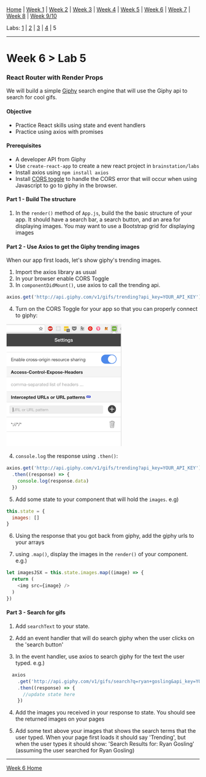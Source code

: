 [Home](/README.MD) | [Week 1](../../week-01/ReadMe.md) | [Week 2](../../week-02/ReadMe.md) | [Week 3](../../week-03/ReadMe.md) | [Week 4](../../week-04/ReadMe.md) | [Week 5](../../week-05/ReadMe.md) | [Week 6](../../week-06/ReadMe.md) | [Week 7](../../week-07/ReadMe.md) | [Week 8](../../week-08/ReadMe.md) | [Week 9/10](../../week-09_10/ReadMe.md)

Labs: [1](./lab-01.md) | [2](./lab-02.md) | [3](./lab-03.md) | [4](./lab-04.md) | 5

---

# Week 6 > Lab 5

### React Router with Render Props

We will build a simple [Giphy](https://developers.giphy.com/) search engine that will use the Giphy api to search for cool gifs.

#### Objective

- Practice React skills using state and event handlers
- Practice using axios with promises

#### Prerequisites

- A developer API from Giphy
- Use `create-react-app` to create a new react project in `brainstation/labs`
- Install axios using `npm install axios`
- Install [CORS toggle](https://chrome.google.com/webstore/detail/cors-toggle/jioikioepegflmdnbocfhgmpmopmjkim?hl=en) to handle the CORS error that will occur when using Javascript to go to giphy in the browser.

#### Part 1 - Build The structure

1. In the `render()` method of `App.js`, build the the basic structure of your app. It should have a search bar, a search button, and an area for displaying images. You may want to use a Bootstrap grid for displaying images

#### Part 2 - Use Axios to get the Giphy trending images

When our app first loads, let's show giphy's trending images.

1. Import the axios library as usual
2. In your browser enable CORS Toggle
3. In `componentDidMount()`, use axios to call the trending api.  

```JavaScript
axios.get('http://api.giphy.com/v1/gifs/trending?api_key=YOUR_API_KEY')
```

4. Turn on the CORS Toggle for your app so that you can properly connect to giphy:

![Cors Toggle](../../public/img/corsToggle.png)

4. `console.log` the response using `.then()`:

```JavaScript
axios.get('http://api.giphy.com/v1/gifs/trending?api_key=YOUR_API_KEY')
  .then((response) => {
    console.log(response.data)
  })
```

5. Add some state to your component that will hold the `images`. e.g)

```JavaScript
this.state = {
  images: []
}
```

6. Using the response that you got back from giphy, add the giphy urls to your arrays

7. using `.map()`, display the images in the `render()` of your component. e.g.)

```JavaScript
let imagesJSX = this.state.images.map((image) => {
  return (
    <img src={image} />
  )
})
```

#### Part 3 - Search for gifs

1. Add `searchText` to your state.

2. Add an event handler that will do search giphy when the user clicks on the 'search button'

3. In the event handler, use axios to search giphy for the text the user typed. e.g.)

```JavaScript
  axios
    .get('http://api.giphy.com/v1/gifs/search?q=ryan+gosling&api_key=YOUR_API_KEY')
    .then((response) => {
      //update state here
    })
```

4. Add the images you received in your response to state. You should see the returned images on your pages

5. Add some text above your images that shows the search terms that the user typed. When your page first loads it should say 'Trending', but when the user types it should show: 'Search Results for: Ryan Gosling' (assuming the user searched for Ryan Gosling)

---
[Week 6 Home](../ReadMe.md)
